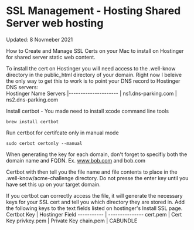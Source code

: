 # SSL Management - Hosting Shared Server web hosting

Updated: 8 Novmeber 2021

How to Create and Manage SSL Certs on your Mac to install on Hostinger for shared server static web content.

To install the cert on Hostinger you will need access to the .well-know directory in the public_html directory of your domain.  Right now I beleive the only way to get this to work is to point your DNS record to Hostinger DNS servers:  
Hostinger Name Servers
|---------------------
| ns1.dns-parking.com
| ns2.dns-parking.com

Install certbot - You made need to install xcode command line tools
```
brew install certbot
```


Run certbot for certifcate only in manual mode
```
sudo cerbot certonly --manual
```
When generating the key for each domain, don't forget to specifiy both the domain name and FQDN.  Ex. www.bob.com and bob.com

Certbot with then tell you the file name and file contents to place in the .well-know/acme-challenge directory.  Do not presse the enter key until you have set this up on your target domain.  

If you certbot can correctly access the file, it will generate the necessary keys for your SSL cert and tell you which directory they are stored in.  Add the following keys to the text fields listed on hostinger's Install SSL page.
Certbot Key | Hostinger Field
----------- | ---------------
cert.pem | Cert Key
privkey.pem | Private Key
chain.pem | CABUNDLE
